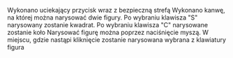 Wykonano uciekający przycisk wraz z bezpieczną strefą
Wykonano kanwę, na której można narysować dwie figury.
Po wybraniu klawisza "S" narysowany zostanie kwadrat.
Po wybraniu klawisza "C" narysowane zostanie koło
Narysować figurę można poprzez naciśnięcie myszą. W miejscu, gdzie
nastąpi kliknięcie zostanie narysowana wybrana z klawiatury figura
